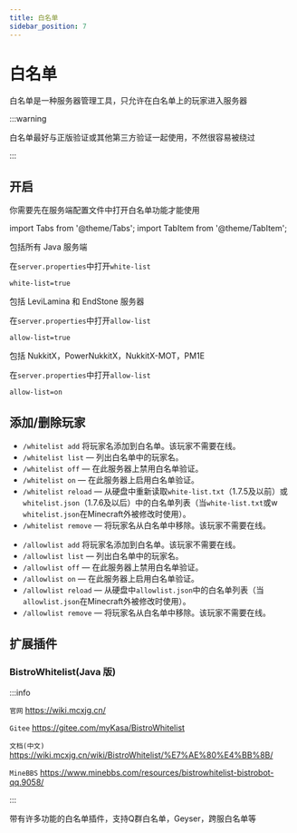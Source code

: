 ```yaml
---
title: 白名单
sidebar_position: 7
---
```


# 白名单

白名单是一种服务器管理工具，只允许在白名单上的玩家进入服务器

:::warning

白名单最好与正版验证或其他第三方验证一起使用，不然很容易被绕过

:::

## 开启

你需要先在服务端配置文件中打开白名单功能才能使用

import Tabs from '@theme/Tabs';
import TabItem from '@theme/TabItem';

<Tabs queryString="open">
<TabItem value="java" label="Java 服务器">

包括所有 Java 服务端

在`server.properties`中打开`white-list`

```properties
white-list=true
```

</TabItem>
<TabItem value="bedrock" label="BDS 服务器">

包括 LeviLamina 和 EndStone 服务器

在`server.properties`中打开`allow-list`

```properties
allow-list=true
```

</TabItem>
<TabItem value="nukkit" label="NukkitX 服务器">

包括 NukkitX，PowerNukkitX，NukkitX-MOT，PM1E

在`server.properties`中打开`allow-list`

```properties
allow-list=on
```

</TabItem>
</Tabs>

## 添加/删除玩家

<Tabs queryString="command">
<TabItem value="java" label="Java 服务器">

* `/whitelist add`  将玩家名添加到白名单。该玩家不需要在线。
* `/whitelist list` — 列出白名单中的玩家名。
* `/whitelist off` — 在此服务器上禁用白名单验证。
* `/whitelist on` — 在此服务器上启用白名单验证。
* `/whitelist reload` —
  从硬盘中重新读取`white-list.txt`（1.7.5及以前）或`whitelist.json`（1.7.6及以后）中的白名单列表（当`white-list.txt`或w
  `whitelist.json`在Minecraft外被修改时使用）。
* `/whitelist remove` — 将玩家名从白名单中移除。该玩家不需要在线。

</TabItem>
<TabItem value="bedrock" label="基岩版服务器">

* `/allowlist add`  将玩家名添加到白名单。该玩家不需要在线。
* `/allowlist list` — 列出白名单中的玩家名。
* `/allowlist off` — 在此服务器上禁用白名单验证。
* `/allowlist on` — 在此服务器上启用白名单验证。
* `/allowlist reload` —
  从硬盘中`allowlist.json`中的白名单列表（当`allowlist.json`在Minecraft外被修改时使用）。
* `/allowlist remove` — 将玩家名从白名单中移除。该玩家不需要在线。

</TabItem>
</Tabs>

## 扩展插件

### BistroWhitelist(Java 版)

:::info

`官网` https://wiki.mcxjg.cn/

`Gitee` https://gitee.com/myKasa/BistroWhitelist

`文档(中文)` https://wiki.mcxjg.cn/wiki/BistroWhitelist/%E7%AE%80%E4%BB%8B/

`MineBBS` https://www.minebbs.com/resources/bistrowhitelist-bistrobot-qq.9058/

:::

带有许多功能的白名单插件，支持Q群白名单，Geyser，跨服白名单等
